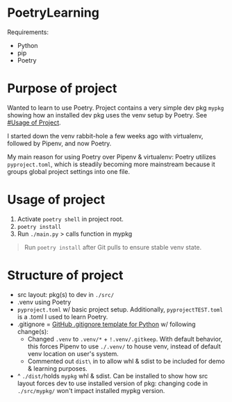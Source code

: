 # PoetryLearning
Requirements:
* Python
* pip
* Poetry

# Purpose of project
Wanted to learn to use Poetry. Project contains a very simple dev pkg `mypkg` showing how an installed dev pkg uses the venv setup by Poetry. See [#Usage of Project](#usage-of-project).

I started down the venv rabbit-hole a few weeks ago with virtualenv, followed by Pipenv, and now Poetry.

My main reason for using Poetry over Pipenv & virtualenv: Poetry utilizes `pyproject.toml`, which is steadily becoming more mainstream because it groups global project settings into one file.

# Usage of project
1. Activate `poetry shell` in project root.
2. `poetry install`
3. Run `./main.py` > calls function in mypkg
> Run `poetry install` after Git pulls to ensure stable venv state.

# Structure of project
* src layout: pkg(s) to dev in `./src/`
* .venv using Poetry
* `pyproject.toml` w/ basic project setup. Additionally, `pyprojectTEST.toml` is a .toml I used to learn Poetry.
* .gitignore = [GitHub .gitignore template for Python](https://github.com/github/gitignore/blob/4488915eec0b3a45b5c63ead28f286819c0917de/Python.gitignore) w/ following change(s):
    * Changed `.venv` to `.venv/*` + `!.venv/.gitkeep`. With default behavior, this forces Pipenv to use `./.venv/` to house venv, instead of default venv location on user's system.
    * Commented out `dist\` in to allow whl & sdist to be included for demo & learning purposes.
* ^ `./dist/`holds `mypkg` whl & sdist. Can be installed to show how src layout forces dev to use installed version of pkg: changing code in `./src/mypkg/` won't impact installed mypkg version.

